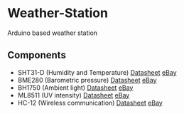 # Weather-Station
Arduino based weather station


## Components

- SHT31-D (Humidity and Temperature) [Datasheet](https://www.farnell.com/datasheets/2000035.pdf) [eBay](https://www.ebay.es/itm/SHT30-SHT30-D-Temperature-Humidity-Sensor-Breakout-Weather-For-Arduino/201695165975)
- BME280 (Barometric pressure) [Datasheet](http://descargas.cetronic.es/BOSCHBMP280.pdf) [eBay](https://www.ebay.es/itm/BME280-I2C-SPI-Temperature-Humidity-Barometric-Breakout-Pressure-Digital-Sensor/201714443079)
- BH1750 (Ambient light) [Datasheet](https://www.mouser.com/datasheet/2/348/bh1750fvi-e-186247.pdf) [eBay](https://www.ebay.es/itm/GY30-BH1750FVI-Digital-Light-intensity-Sensor-Module-For-Arduino-3V-5V-Power/201993327268)
- ML8511 (UV intensity) [Datasheet](https://cdn.sparkfun.com/datasheets/Sensors/LightImaging/ML8511_3-8-13.pdf) [eBay]()
- HC-12 (Wireless communication) [Datasheet](https://www.elecrow.com/download/HC-12.pdf) [eBay](https://www.ebay.es/itm/433Mhz-HC-12-SI4463-Wireless-Serial-Port-Module-1000m-Replace-Bluetooth-TOP/401051275954)
